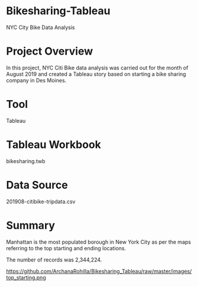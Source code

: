 # Bikesharing-Tableau
NYC City Bike Data Analysis

# Project Overview
In this project, NYC Citi Bike data analysis was carried out for the month of August 2019 and created a Tableau story based on starting a bike sharing company in Des Moines.

# Tool
Tableau

# Tableau Workbook
bikesharing.twb

# Data Source
201908-citibike-tripdata.csv

# Summary

Manhattan is the most populated borough in New York City as per the maps referring to the top starting and ending locations.

The number of records was 2,344,224.

https://github.com/ArchanaRohilla/Bikesharing_Tableau/raw/master/images/top_starting.png

